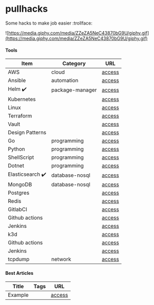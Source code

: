 # pullhacks

Some hacks to make job easier :trollface:

![https://media.giphy.com/media/ZZeZA5NeC43870bG9U/giphy.gif](https://media.giphy.com/media/ZZeZA5NeC43870bG9U/giphy.gif)

#### Tools

Item                                        | Category                      | URL
------------------------------------------- | ------------------------------| ------------------------------|
AWS                                         | cloud                         | [access](https://portswigger.net/web-security)
Ansible                                     | automation                    | [access](https://portswigger.net/web-security)
Helm :heavy_check_mark:                     | package-manager               | [access](https://github.com/apolzek/pullhacks/tree/main/technology-wiki/devops-e-infrastructure/helm)
Kubernetes                                  |                               | [access](https://portswigger.net/web-security)
Linux                                       |                               | [access](https://portswigger.net/web-security)
Terraform                                   |                               | [access](https://portswigger.net/web-security)
Vault                                       |                               | [access](https://portswigger.net/web-security)
Design Patterns                             |                               | [access](https://portswigger.net/web-security)
Go                                          | programming                   | [access](https://portswigger.net/web-security)
Python                                      | programming                   | [access](https://portswigger.net/web-security)
ShellScript                                 | programming                   | [access](https://portswigger.net/web-security)
Dotnet                                      | programming                   | [access](https://portswigger.net/web-security)
Elasticsearch :heavy_check_mark:            | database-nosql                | [access](https://github.com/apolzek/pullhacks/tree/main/tools/elasticsearch)
MongoDB                                     | database-nosql                | [access](https://portswigger.net/web-security)
Postgres                                    |                               | [access](https://portswigger.net/web-security)
Redis                                       |                               | [access](https://portswigger.net/web-security)
GitlabCI                                    |                               | [access](https://portswigger.net/web-security)
Github actions                              |                               | [access](https://portswigger.net/web-security)
Jenkins                                     |                               | [access](https://portswigger.net/web-security)
k3d                                         |                               | [access](https://portswigger.net/web-security)
Github actions                              |                               | [access](https://portswigger.net/web-security)
Jenkins                                     |                               | [access](https://portswigger.net/web-security)
tcpdump                                     | network                       | [access](https://github.com/apolzek/pullhacks/tree/main/tools/tcpdump)
#### Best Articles

Title                             | Tags                         | URL
--------------------------------- | ---------------------------- | ----------------------------
Example                           |                              | [access](https://portswigger.net/web-security)
